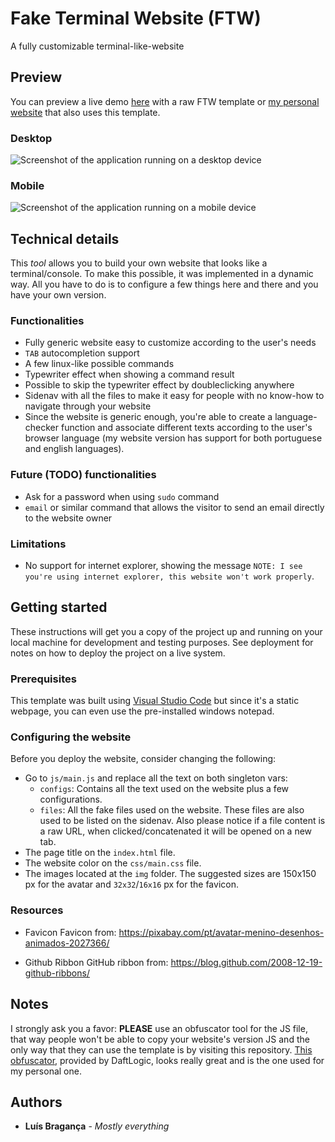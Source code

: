 # Fake Terminal Website (FTW)

A fully customizable terminal-like-website

## Preview

You can preview a live demo [here](https://luisbraganca.github.io/fake-terminal-website/) with a raw FTW template or [my personal website](http://lbraganca.pt) that also uses this template.

### Desktop

![Screenshot of the application running on a desktop device](https://raw.githubusercontent.com/luisbraganca/fake-terminal-website/master/screenshots/desktop.png)

### Mobile

![Screenshot of the application running on a mobile device](https://raw.githubusercontent.com/luisbraganca/fake-terminal-website/master/screenshots/mobile.png)

## Technical details

This *tool* allows you to build your own website that looks like a terminal/console. To make this possible, it was implemented in a dynamic way. All you have to do is to configure a few things here and there and you have your own version.

### Functionalities

* Fully generic website easy to customize according to the user's needs
* `TAB` autocompletion support
* A few linux-like possible commands
* Typewriter effect when showing a command result
* Possible to skip the typewriter effect by doubleclicking anywhere
* Sidenav with all the files to make it easy for people with no know-how to navigate through your website
* Since the website is generic enough, you're able to create a language-checker function and associate different texts according to the user's browser language (my website version has support for both portuguese and english languages).

### Future (TODO) functionalities

* Ask for a password when using `sudo` command
* `email` or similar command that allows the visitor to send an email directly to the website owner

### Limitations

* No support for internet explorer, showing the message `NOTE: I see you're using internet explorer, this website won't work properly`.

## Getting started

These instructions will get you a copy of the project up and running on your local machine for development and testing purposes. See deployment for notes on how to deploy the project on a live system.

### Prerequisites

This template was built using [Visual Studio Code](https://code.visualstudio.com/) but since it's a static webpage, you can even use the pre-installed windows notepad.

### Configuring the website

Before you deploy the website, consider changing the following:

* Go to `js/main.js` and replace all the text on both singleton vars:
  * `configs`: Contains all the text used on the website plus a few configurations.
  * `files`: All the fake files used on the website. These files are also used to be listed on the sidenav. Also please notice if a file content is a raw URL, when clicked/concatenated it will be opened on a new tab.
* The page title on the `index.html` file.
* The website color on the `css/main.css` file.
* The images located at the `img` folder. The suggested sizes are 150x150 px for the avatar and `32x32`/`16x16` px for the favicon.

### Resources

* Favicon
Favicon from:
https://pixabay.com/pt/avatar-menino-desenhos-animados-2027366/

* Github Ribbon
GitHub ribbon from:
https://blog.github.com/2008-12-19-github-ribbons/

## Notes

I strongly ask you a favor: **PLEASE** use an obfuscator tool for the JS file, that way people won't be able to copy your website's version JS and the only way that they can use the template is by visiting this repository. [This obfuscator](https://www.daftlogic.com/projects-online-javascript-obfuscator.htm), provided by DaftLogic, looks really great and is the one used for my personal one.

## Authors

* **Luís Bragança** - *Mostly everything*
